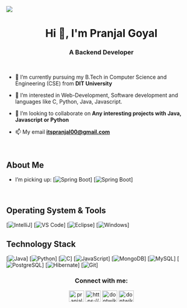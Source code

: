 ![](https://komarev.com/ghpvc/?username=dontwike&style=for-the-badge)
<h1 align="center">Hi 👋, I'm Pranjal Goyal</h1>
<h3 align="center">A Backend Developer</h3>
<br/>

- 🔭 I’m currently pursuing my B.Tech in Computer Science and Engineering (CSE) from **DIT University**

- 👀 I’m interested in Web-Development, Software development and languages like C, Python, Java, Javascript.

- 👯 I’m looking to collaborate on **Any interesting projects with Java, Javascript or Python**

- 📫 My email **itspranjal00@gmail.com**
<br/>

## About Me

- I’m picking up:
[![Spring Boot](https://img.shields.io/badge/Spring_Boot-F2F4F9?style=for-the-badge&logo=spring-boot)]
[![Spring Boot](https://img.shields.io/badge/Spring-6DB33F?style=for-the-badge&logo=spring&logoColor=white)]
<br/>

## Operating System & Tools

[![IntelliJ](https://img.shields.io/badge/IntelliJ_IDEA-000000.svg?style=for-the-badge&logo=intellij-idea&logoColor=white)]
[![VS Code](https://img.shields.io/badge/IDE-VSCode-%23007ACC?style=flat-square&logo=Visual-studio-code)]
[![Eclipse](https://img.shields.io/badge/Eclipse-2C2255?style=for-the-badge&logo=eclipse&logoColor=white)]
[![Windows](https://img.shields.io/badge/Windows-0078D6?style=for-the-badge&logo=windows&logoColor=white)]
<br/>
                                                                                                                                                
## Technology Stack
                                                                                                                                                
[![Java](https://img.shields.io/badge/java-%23ED8B00.svg?style=for-the-badge&logo=java&logoColor=white)]
[![Python](https://img.shields.io/badge/Python-FFD43B?style=for-the-badge&logo=python&logoColor=blue)]
[![C](https://img.shields.io/badge/c-%2300599C.svg?style=for-the-badge&logo=c&logoColor=white)]
[![JavaScript](https://img.shields.io/badge/JavaScript-323330?style=for-the-badge&logo=javascript&logoColor=F7DF1E)]
[![MongoDB](https://img.shields.io/badge/-MongoDB-47A248?style=flat-square&logo=MongoDB&logoColor=ffffff)]
[![MySQL](https://img.shields.io/badge/-MySQL-4479A1?style=flat-square&logo=MySQL&logoColor=ffffff)]
[![PostgreSQL](https://img.shields.io/badge/PostgreSQL-316192?style=for-the-badge&logo=postgresql&logoColor=white)]
[![Hibernate](https://img.shields.io/badge/Hibernate-59666C?style=for-the-badge&logo=Hibernate&logoColor=white)]
[![Git](https://img.shields.io/badge/-Git-%23F05032?style=flat-square&logo=git&logoColor=%23ffffff)]
<br/>

<h3 align="center">Connect with me:</h3>
<p align="center">
<a href="https://www.linkedin.com/in/pranjal-goyal-9a8a9a213/" target="blank"><img align="center" src="https://raw.githubusercontent.com/rahuldkjain/github-profile-readme-generator/master/src/images/icons/Social/linked-in-alt.svg" alt="pranjal-goyal" height="30" width="40" /></a>
<a href="https://stackoverflow.com/users/19257825/pranjal-goyal" target="blank"><img align="center" src="https://raw.githubusercontent.com/rahuldkjain/github-profile-readme-generator/master/src/images/icons/Social/stack-overflow.svg" alt="https://stackoverflow.com/users/19257825/pranjal-goyal" height="30" width="40" /></a>
<a href="https://instagram.com/dontwike" target="blank"><img align="center" src="https://raw.githubusercontent.com/rahuldkjain/github-profile-readme-generator/master/src/images/icons/Social/instagram.svg" alt="dontwike" height="30" width="40" /></a>
<a href="https://www.hackerrank.com/dontwike" target="blank"><img align="center" src="https://raw.githubusercontent.com/rahuldkjain/github-profile-readme-generator/master/src/images/icons/Social/hackerrank.svg" alt="dontwike" height="30" width="40" /></a>
</p>
